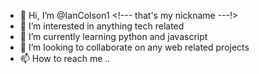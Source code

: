 - 👋 Hi, I’m @IanColson1 <!--- that's my nickname ---!>
- 👀 I’m interested in anything tech related
- 🌱 I’m currently learning python and javascript
- 💞️ I’m looking to collaborate on any web related projects 
- 📫 How to reach me ..

<!---
IanColson1/IanColson1 is a ✨ special ✨ repository because its `README.md` (this file) appears on your GitHub profile.
You can click the Preview link to take a look at your changes.
--->
